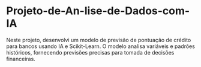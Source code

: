 # Projeto-de-An-lise-de-Dados-com-IA
Neste projeto, desenvolvi um modelo de previsão de pontuação de crédito para bancos usando IA e Scikit-Learn. O modelo analisa variáveis e padrões históricos, fornecendo previsões precisas para tomada de decisões financeiras.
